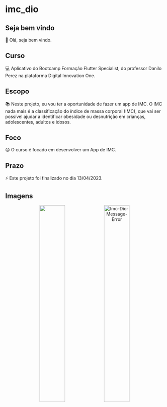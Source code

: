 # imc_dio

## Seja bem vindo

👋 Olá, seja bem vindo.

## Curso

💻 Aplicativo do Bootcamp Formação Flutter Specialist, do professor Danilo Perez na plataforma Digital Innovation One.

## Escopo

📚 Neste projeto, eu vou ter a oportunidade de fazer um app de IMC. O IMC nada mais é a classificação do índice de massa corporal (IMC), que vai ser possível ajudar a identificar obesidade ou desnutrição em crianças, adolescentes, adultos e idosos.

## Foco

😊 O curso é focado em desenvolver um App de IMC.

## Prazo

⚡ Este projeto foi finalizado no dia 13/04/2023.

## Imagens


<p float="left" align="center">
  <img src="https://i.ibb.co/8N6kdSZ/Imc-Dio.png alt="Imc-Dio" width="40%"/>
  <img src="https://i.ibb.co/D9KJc3D/Imc-Dio-Message-Error.png" alt="Imc-Dio-Message-Error"  width="40%"/> 
</p>




